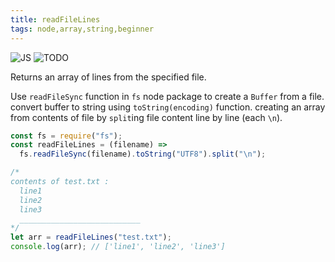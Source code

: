 ```yaml
---
title: readFileLines
tags: node,array,string,beginner
---
```


![JS](https://img.shields.io/badge/supports-javascript-yellow.svg?style=flat-square)
![TODO](https://img.shields.io/badge///TODO-blue.svg?style=flat-square)

Returns an array of lines from the specified file.

Use `readFileSync` function in `fs` node package to create a `Buffer` from a file.
convert buffer to string using `toString(encoding)` function.
creating an array from contents of file by `split`ing file content line by line (each `\n`).

```js
const fs = require("fs");
const readFileLines = (filename) =>
  fs.readFileSync(filename).toString("UTF8").split("\n");
```

```js
/*
contents of test.txt :
  line1
  line2
  line3
  ___________________________
*/
let arr = readFileLines("test.txt");
console.log(arr); // ['line1', 'line2', 'line3']
```
